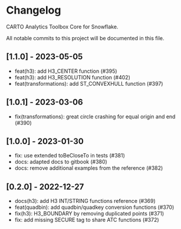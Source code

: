 # Changelog

CARTO Analytics Toolbox Core for Snowflake.

All notable commits to this project will be documented in this file.

## [1.1.0] - 2023-05-05

- feat(h3): add H3_CENTER function (#395)
- feat(h3): add H3_RESOLUTION function (#402)
- feat(transformations): add ST_CONVEXHULL function (#397)

## [1.0.1] - 2023-03-06

- fix(transformations): great circle crashing for equal origin and end (#390)

## [1.0.0] - 2023-01-30

- fix: use extended toBeCloseTo in tests (#381)
- docs: adapted docs to gitbook (#380)
- docs: remove additional examples from the reference (#382)

## [0.2.0] - 2022-12-27

- docs(h3): add H3 INT/STRING functions reference (#369)
- feat(quadbin): add quadbin/quadkey conversion functions (#370)
- fix(h3): H3_BOUNDARY by removing duplicated points (#371)
- fix: add missing SECURE tag to share ATC functions (#372)
